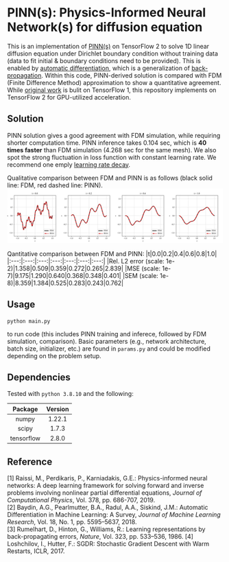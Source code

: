 # PINN(s): Physics-Informed Neural Network(s) for diffusion equation

This is an implementation of [PINN(s)](https://doi.org/10.1016/j.jcp.2018.10.045) on TensorFlow 2 to solve 1D linear diffusion equation under Dirichlet boundary condition without training data (data to fit initial & boundary conditions need to be provided). This is enabled by [automatic differentiation](https://arxiv.org/abs/1502.05767), which is a generalization of [back-propagation](https://doi.org/10.1038/323533a0). Within this code, PINN-derived solution is compared with FDM (Finite Difference Method) approximation to show a quantitative agreement. While [original work](https://github.com/maziarraissi/PINNs) is bulit on TensorFlow 1, this repository implements on TensorFlow 2 for GPU-utilized acceleration. 

## Solution
PINN solution gives a good agreement with FDM simulation, while requiring shorter computation time. PINN inference takes 0.104 sec, which is **40 times faster** than FDM simulation (4.268 sec for the same mesh). 
We also spot the strong fluctuation in loss function with constant learning rate. We recommend one emply [learning rate decay](https://arxiv.org/abs/1608.03983). 

Qualitative comparison between FDM and PINN is as follows (black solid line: FDM, red dashed line: PINN). 
<img src="./figures/diffusion.png">

Qantitative comparison between FDM and PINN:
|t|0.0|0.2|0.4|0.6|0.8|1.0|
|:---:|:---:|:---:|:---:|:---:|:---:|:---:|
|Rel. L2 error (scale: 1e-2)|1.358|0.509|0.359|0.272|0.265|2.839|
|MSE           (scale: 1e-7)|9.175|1.290|0.640|0.368|0.348|0.401|
|SEM           (scale: 1e-8)|8.359|1.384|0.525|0.283|0.243|0.762|

## Usage
```
python main.py
```
to run code (this includes PINN training and inferece, followed by FDM simulation, comparison). Basic parameters (e.g., network architecture, batch size, initializer, etc.) are found in <code>params.py</code> and could be modified depending on the problem setup. 

## Dependencies
Tested with <code>python 3.8.10</code> and the following:

|Package                      |Version|
| :---: | :---: |
|numpy                        |1.22.1|
|scipy                        |1.7.3|
|tensorflow                   |2.8.0|

## Reference
[1] Raissi, M., Perdikaris, P., Karniadakis, G.E.: Physics-informed neural networks: A deep learning framework for solving forward and inverse problems involving nonlinear partial differential equations, *Journal of Computational Physics*, Vol. 378, pp. 686-707, 2019. 
<br>
[2] Baydin, A.G., Pearlmutter, B.A., Radul, A.A., Siskind, J.M.: Automatic Differentiation in Machine Learning: A Survey, *Journal of Machine Learning Research*, Vol. 18, No. 1, pp. 5595–5637, 2018. 
<br>
[3] Rumelhart, D., Hinton, G., Williams, R.: Learning representations by back-propagating errors, *Nature*, Vol. 323, pp. 533–536, 1986. 
[4] Loshchilov, I., Hutter, F.: SGDR: Stochastic Gradient Descent with Warm Restarts, ICLR, 2017. 
